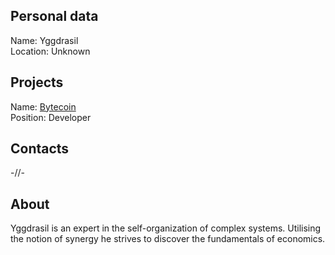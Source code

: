 ## Personal data
Name:  Yggdrasil  
Location: Unknown  
## Projects 
Name: [Bytecoin](../projects/bytecoin.md)  
Position: Developer  
## Contacts
-//-
## About
Yggdrasil is an expert in the self-organization of complex systems. Utilising the notion of synergy he strives to discover the fundamentals of economics.
